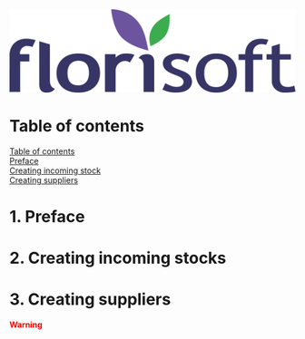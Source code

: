 <!---
I used some custom CSS styling, if this isn't allowed or just not company policy, please notify me: julien@florisoft.nl
-->

<style>
    .warning {
        color: red;
        font-weight: bold;
    }
    .misc {
        background: gray;
    }
</style>

<img src = "../fslogo.png" alt="Florisoft logo">

# Table of contents

[Table of contents](#table-of-contents)  
[Preface](#1-preface)  
[Creating incoming stock](#2-creating-incoming-stocks)  
[Creating suppliers](#3-creating-suppliers)

# 1. Preface

# 2. Creating incoming stocks

# 3. Creating suppliers

<div class="warning"> Warning </div>